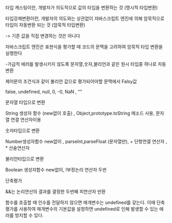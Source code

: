 타입 캐스팅이란, 개발자가 의도적으로 값의 타입을 변환하는 것 (명시적 타입변환)

타입강제변환이란, 개발자의 의도와는 상관없이 자바스크립트 엔진에 의해 암묵적으로 타입이 자동변환 되는 것 (암묵적 타입변환)

-> 기존 값을 직접 변경하는 것은 아니다



자바스크립트 엔진은 표현식을 평가할 때 코드의 문맥을 고려하여 암묵적 타입 변환을 실행한다

-가급적 에러를 발생시키지 않도록 문자열,숫자,불리언과 같은 원시 타입중 하나로 자동변환



제어문의 조건식과 같이 불리언 값으로 평가되어야할 문맥에서 Falsy값

false, undefined, null, 0, -0, NaN , ""



문자열 타입으로 변환

String 생성자 함수 (new없이 호출) , Object,prototype.toString 메소드 사용, 문자열 연결 연산자이용



숫자타입으로 변환

Number생성자함수 new없이 , parseInt,parseFloat (문자열만), + 단항연결 연산자 , * 산술연산자

불리언타입으로 변환

Boolean 생성자함수 new없이,  !부정논리 연산자 두번



단축평가

&&는 논리연산의 결과를 결정한 두번째 피연산자 반환



함수를 호출할 때 인수를 전달하지 않으면 매개변수는 undefined를 갖는다. 이때 단축 평가를 사용하여 매개변수의 기본값을 설정하면 undefined로 인해 발생할 수 있는 에러를 방지할 수 있다.